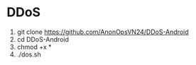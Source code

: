 # DDoS
1. git clone https://github.com/AnonOpsVN24/DDoS-Android
2. cd DDoS-Android
3. chmod +x *
4. ./dos.sh
